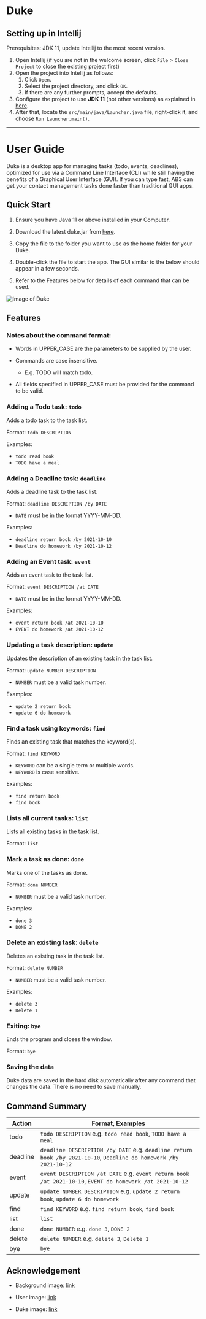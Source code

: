 # **Duke**

## Setting up in Intellij

Prerequisites: JDK 11, update Intellij to the most recent version.

1. Open Intellij (if you are not in the welcome screen, click `File` > `Close Project` to close the existing project
   first)
1. Open the project into Intellij as follows:
    1. Click `Open`.
    1. Select the project directory, and click `OK`.
    1. If there are any further prompts, accept the defaults.
1. Configure the project to use **JDK 11** (not other versions) as explained
   in [here](https://www.jetbrains.com/help/idea/sdk.html#set-up-jdk).
1. After that, locate the `src/main/java/Launcher.java` file, right-click it, and choose `Run Launcher.main()`.

--------------------

# User Guide

Duke is a desktop app for managing tasks (todo, events, deadlines), optimized for use via a Command Line Interface (CLI)
while still having the benefits of a Graphical User Interface (GUI). If you can type fast, AB3 can get your contact
management tasks done faster than traditional GUI apps.

## Quick Start

1. Ensure you have Java 11 or above installed in your Computer.

1. Download the latest duke.jar from [here](www.github.com/tsh22/ip/releases).

1. Copy the file to the folder you want to use as the home folder for your Duke.

1. Double-click the file to start the app. The GUI similar to the below should appear in a few seconds.

1. Refer to the Features below for details of each command that can be used.

![Image of Duke](https://raw.githubusercontent.com/tsh22/ip/master/docs/Ui.png)

## Features

### Notes about the command format:

* Words in UPPER_CASE are the parameters to be supplied by the user.
* Commands are case insensitive.
    * E.g. TODO will match todo.

* All fields specified in UPPER_CASE must be provided for the command to be valid.

### Adding a Todo task: `todo`

Adds a todo task to the task list.

Format: `todo DESCRIPTION`

Examples:

* `todo read book`
* `TODO have a meal`

### Adding a Deadline task: `deadline`

Adds a deadline task to the task list.

Format: `deadline DESCRIPTION /by DATE`

* `DATE` must be in the format YYYY-MM-DD.

Examples:

* `deadline return book /by 2021-10-10`
* `Deadline do homework /by 2021-10-12`

### Adding an Event task: `event`

Adds an event task to the task list.

Format: `event DESCRIPTION /at DATE`

* `DATE` must be in the format YYYY-MM-DD.

Examples:

* `event return book /at 2021-10-10`
* `EVENT do homework /at 2021-10-12`

### Updating a task description: `update`

Updates the description of an existing task in the task list.

Format: `update NUMBER DESCRIPTION`

* `NUMBER` must be a valid task number.

Examples:

* `update 2 return book`
* `update 6 do homework`

### Find a task using keywords: `find`

Finds an existing task that matches the keyword(s).

Format: `find KEYWORD`

* `KEYWORD` can be a single term or multiple words.
* `KEYWORD` is case sensitive.

Examples:

* `find return book`
* `find book`

### Lists all current tasks: `list`

Lists all existing tasks in the task list.

Format: `list`

### Mark a task as done: `done`

Marks one of the tasks as done.

Format: `done NUMBER`

* `NUMBER` must be a valid task number.

Examples:

* `done 3`
* `DONE 2`

### Delete an existing task: `delete`

Deletes an existing task in the task list.

Format: `delete NUMBER`

* `NUMBER` must be a valid task number.

Examples:

* `delete 3`
* `Delete 1`

### Exiting: `bye`

Ends the program and closes the window.

Format: `bye`

### Saving the data

Duke data are saved in the hard disk automatically after any command that changes the data. There is no need to save
manually.

## Command Summary

Action | Format, Examples
------- | ----------------
todo | `todo DESCRIPTION` e.g. `todo read book`, `TODO have a meal`
deadline | `deadline DESCRIPTION /by DATE` e.g. `deadline return book /by 2021-10-10`, `Deadline do homework /by 2021-10-12`
event | `event DESCRIPTION /at DATE` e.g. `event return book /at 2021-10-10`, `EVENT do homework /at 2021-10-12`
update | `update NUMBER DESCRIPTION` e.g. `update 2 return book`, `update 6 do homework`
find | `find KEYWORD` e.g. `find return book`, `find book`
list | `list`
done | `done NUMBER` e.g. `done 3`, `DONE 2`
delete | `delete NUMBER` e.g. `delete 3`, `Delete 1`
bye | `bye`

## Acknowledgement

* Background image: [link](https://i.pinimg.com/564x/4b/78/f2/4b78f244924f21ba1fc5d150d2c05c35.jpg)

* User
image: [link](https://static.wikia.nocookie.net/undertale-au-fanon/images/1/1e/Undertale_frisk_Sprite.png/revision/latest?cb=20200624132041)

* Duke
image: [link](https://www.google.com/url?sa=i&url=https%3A%2F%2Fdebatesjungle.fandom.com%2Fwiki%2FMettaton&psig=AOvVaw3srOl5r0-3p2tt80THoApY&ust=1613828616339000&source=images&cd=vfe&ved=0CAIQjRxqFwoTCJipup2K9u4CFQAAAAAdAAAAABAD)

